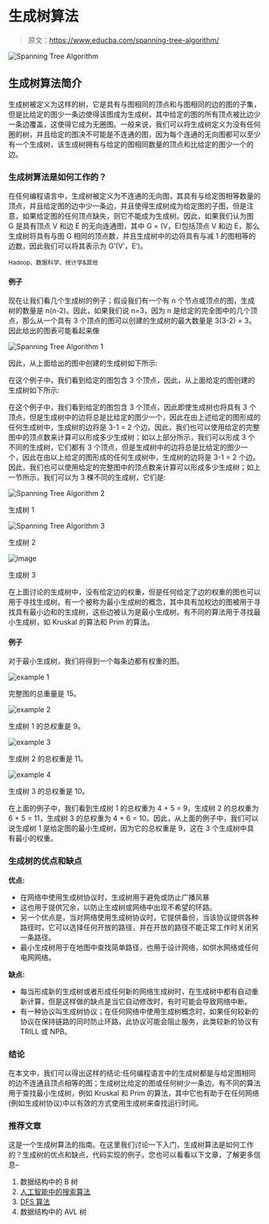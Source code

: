 # 生成树算法

> 原文：<https://www.educba.com/spanning-tree-algorithm/>

![Spanning Tree Algorithm](img/b44033d7b2aa16cfb75524f63df7f964.png)



## 生成树算法简介

生成树被定义为这样的树，它是具有与图相同的顶点和与图相同的边的图的子集，但是比给定的图少一条边使得该图成为生成树，其中给定的图的所有顶点被比边少一条边覆盖，这使得它成为无圈图。一般来说，我们可以将生成树定义为没有任何圈的树，并且给定的图决不可能是不连通的图，因为每个连通的无向图都可以至少有一个生成树，该生成树拥有与给定的图相同数量的顶点和比给定的图少一个的边。

### 生成树算法是如何工作的？

在任何编程语言中，生成树被定义为不连通的无向图，其具有与给定图相等数量的顶点，并且给定图的边中少一条边，并且使得生成树成为给定图的子图，但是注意，如果给定图的任何顶点缺失，则它不能成为生成树。因此，如果我们认为图 G 是具有顶点 V 和边 E 的无向连通图，其中 G = (V，E)包括顶点 V 和边 E，那么生成树将具有与图 G 相同的顶点数，并且生成树中的边将具有与减 1 的图相等的边数，因此我们可以将其表示为 G’(V’，E’)。

<small>Hadoop、数据科学、统计学&其他</small>

#### 例子

现在让我们看几个生成树的例子；假设我们有一个有 n 个节点或顶点的图，生成树的数量是 n(n-2)。因此，如果我们说 n=3，因为 n 是给定的完全图中的几个顶点，那么从一个具有 3 个顶点的图可以创建的生成树的最大数量是 3(3-2) = 3。因此给出的图表可能看起来像

![Spanning Tree Algorithm 1](img/67c1e31237ee64f0961d1d4e92ae8b7a.png)



因此，从上面给出的图中创建的生成树如下所示:

在这个例子中，我们看到给定的图包含 3 个顶点，因此，从上面给定的图创建的生成树如下所示:

在这个例子中，我们看到给定的图包含 3 个顶点，因此即使生成树也将具有 3 个顶点，但是生成树中的边将总是比给定的图少一个，因此在由上述给定的图形成的任何生成树中，生成树的边将是 3-1 = 2 个边。因此，我们也可以使用给定的完整图中的顶点数来计算可以形成多少生成树；如以上部分所示，我们可以形成 3 个不同的生成树，它们都有 3 个顶点，但是生成树中的边将总是比给定的图少一个，因此在由以上给定的图形成的任何生成树中，生成树的边将是 3-1 = 2 个边。因此，我们也可以使用给定的完整图中的顶点数来计算可以形成多少生成树；如上一节所示，我们可以为 3 棵不同的生成树，它们是:

![Spanning Tree Algorithm 2](img/57276d3ba32a87cc59362691a1b045d5.png)



生成树 1

![Spanning Tree Algorithm 3](img/e7d4c077efb2c847f5fc23be2dacac97.png)



生成树 2

![image](img/6b2146e6cfb714357ecd5b4780413df2.png)



生成树 3

在上面讨论的生成树中，没有给定边的权重，但是任何给定了边的权重的图也可以用于寻找生成树。有一个被称为最小生成树的概念，其中具有加权边的图被用于寻找具有最小边和的生成树，这些边被认为是最小生成树。有不同的算法用于寻找最小生成树，如 Kruskal 的算法和 Prim 的算法。

#### 例子

对于最小生成树，我们将得到一个每条边都有权重的图。

![example 1](img/8a302df31659af9d79645a5da8daf901.png)



完整图的总重量是 15。

![example 2](img/1e7109e77369f7deeb54e396057724d7.png)



生成树 1 的总权重是 9。

![example 3](img/d34841507bc59b83b7507037446b97f1.png)



生成树 2 的总权重是 11。

![example 4](img/cd7001c5077a4d3225902fd96442b983.png)



生成树 3 的总权重是 10。

在上面的例子中，我们看到生成树 1 的总权重为 4 + 5 = 9，生成树 2 的总权重为 6 + 5 = 11，生成树 3 的总权重为 4 + 6 = 10。因此，从上面的例子中，我们可以说生成树 1 是给定图的最小生成树，因为它的总权重是 9，这在 3 个生成树中具有最小的权重。

### 生成树的优点和缺点

**优点:**

*   在网络中使用生成树协议时，生成树用于避免或防止广播风暴
*   这也用于提供冗余，以防止生成树或网络中出现不希望的环路。
*   另一个优点是，当对网络使用生成树协议时，它提供备份，当该协议提供各种路径时，它可以选择任何开放的路径，并在开放的路径不能正常工作时关闭另一条路径。
*   最小生成树用于在地图中查找简单路径，也用于设计网络，如供水网络或任何电网网络。

**缺点:**

*   每当形成新的生成树或者形成任何新的网络生成树时，在生成树中都有自动重新计算，但是这样做的缺点是当它自动修改时，有时可能会导致网络中断。
*   有一种协议叫生成树协议；在任何网络中使用生成树概念时，如果任何较新的协议在保持链路的同时防止环路，此协议可能会阻止服务，此类较新的协议有 TRILL 或 NPB。

### 结论

在本文中，我们可以得出这样的结论:任何编程语言中的生成树都是与给定图相同的边不连通且顶点相等的图；生成树比给定的图或任何树少一条边。有不同的算法用于查找最小生成树，例如 Kruskal 和 Prim 的算法，其中它也有助于在任何网络(例如生成树协议)中以有效的方式使用生成树来查找运行时间。

### 推荐文章

这是一个生成树算法的指南。在这里我们讨论一下入门，生成树算法是如何工作的？生成树的优点和缺点，代码实现的例子。您也可以看看以下文章，了解更多信息–

1.  数据结构中的 B 树
2.  [人工智能中的搜索算法](https://www.educba.com/search-algorithms-in-ai/)
3.  [DFS 算法](https://www.educba.com/dfs-algorithm/)
4.  数据结构中的 AVL 树





